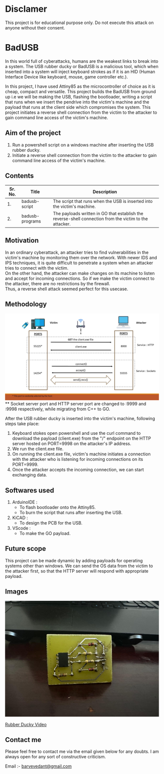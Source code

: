 # Disclamer

This project is for educational purpose only. Do not execute this attack on anyone without their consent.

# BadUSB

In this world full of cyberattacks, humans are the weakest links to break into a system. The USB rubber ducky or BadUSB is a malicious tool, which when inserted into a system will inject keyboard strokes as if it is an HID (Human Interface Device like keyboard, mouse, game controller etc.).

In this project, I have used Attiny85 as the microcontroller of choice as it is cheap, compact and versatile. This project builds the BadUSB from ground up i.e we will be making the USB, flashing the bootloader, writing a script that runs when we insert the pendrive into the victim's machine and the payload that runs at the client side which compromises the system. This project initiates a reverse shell connection from the victim to the attacker to gain command line access of the victim's machine.

## Aim of the project

1. Run a powershell script on a windows machine after inserting the USB rubber ducky.
2. Initiate a reverse shell connection from the victim to the attacker to gain command line access of the victim's machine.

## Contents

| Sr. No. | Title           | Description                                                                                             |
| ------- | --------------- | ------------------------------------------------------------------------------------------------------- |
| 1.      | badusb-script   | The script that runs when the USB is inserted into the victim's machine.                                |
| 2.      | badusb-programs | The payloads written in GO that establish the reverse-shell connection from the victim to the attacker. |

## Motivation

In an ordinary cyberattack, an attacker tries to find vulnerabilities in the victim's machine by monitoring them over the network. With newer IDS and IPS techniques, it is quite difficult to penetrate a system when an attacker tries to connect with the victim.  
On the other hand, the attacker can make changes on its machine to listen and accept for incoming connections. So if we make the victim connect to the attacker, there are no restrictions by the firewall.  
Thus, a reverse shell attack seemed perfect for this usecase.

## Methodology

![methodology](https://github.com/vedantbarve/BadUSB/blob/master/assets/methodology-1.JPG)
** Socket server port and HTTP server port are changed to :9999 and :9998 respectively, while migrating from C++ to GO.

After the USB rubber ducky is inserted into the victim's machine, following steps take place:

1. Keyboard stokes open powershell and use the curl command to download the payload (client.exe) from the "/" endpoint on the HTTP server hosted on PORT=9998 on the attacker's IP address.
2. We run the client.exe file.
3. On running the client.exe file, victim's machine initiates a connection with the attacker who is listening for incoming connections on its PORT=9999.
4. Once the attacker accepts the incoming connection, we can start exchanging data.

## Softwares used

1. ArduinoIDE :
   - To flash bootloader onto the Attiny85.
   - To burn the script that runs after inserting the USB.
2. KiCAD :
   - To design the PCB for the USB.
3. VScode :
   - To make the GO payload.

## Future scope

This project can be made dynamic by adding payloads for operating systems other than windows. We can send the OS data from the victim to the attacker first, so that the HTTP server will respond with appropriate payload.

## Images

![image-1](https://github.com/vedantbarve/BadUSB/blob/master/assets/504d2812-3e31-429c-a163-e281aa5cedb9.jpeg)

[Rubber Ducky Video](https://github.com/vedantbarve/BadUSB/blob/master/assets/bb3333ab-b4e2-4a25-af28-9a1edc2237c5.mov)
## Contact me

Please feel free to contact me via the email given below for any doubts. I am always open for any sort of constructive criticism.

Email :- barvevedant@gmail.com
